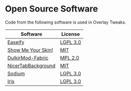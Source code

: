 # Open Source Software

Code from the following software is used in Overlay Tweaks.

| Software                                                              | License                                                                          |
|-----------------------------------------------------------------------|----------------------------------------------------------------------------------|
| [Easeify](https://github.com/Polyfrost/Easeify)                       | [LGPL 3.0](https://github.com/Polyfrost/Easeify/blob/master/LICENSE)             |
| [Show Me Your Skin!](https://github.com/enjarai/show-me-your-skin)    | [MIT](https://github.com/enjarai/show-me-your-skin/blob/master/LICENSE)          |
| [DulkirMod-Fabric](https://github.com/inglettronald/DulkirMod-Fabric) | [MPL 2.0](https://github.com/inglettronald/DulkirMod-Fabric/blob/master/LICENSE) |
| [NicerTabBackground](https://github.com/Benonardo/NicerTabBackground) | [MIT](https://github.com/Benonardo/NicerTabBackground/blob/master/LICENSE)       |
| [Sodium](https://github.com/CaffeineMC/sodium-fabric)                 | [LGPL 3.0](https://github.com/CaffeineMC/sodium-fabric/blob/dev/COPYING)         |
| [Iris](https://github.com/IrisShaders/Iris)                           | [LGPL 3.0](https://github.com/IrisShaders/Iris/blob/1.18.2/LICENSE)              |
